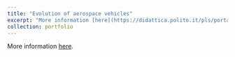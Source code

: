 ```yaml
---
title: "Evolution of aerospace vehicles"
excerpt: "More information [here](https://didattica.polito.it/pls/portal30/gap.pkg_guide.viewGap?p_cod_ins=01OQDLZ&p_a_acc=2023&p_header=S&p_lang=&multi=N "Polito")."
collection: portfolio
---
```

More information [here](https://didattica.polito.it/pls/portal30/gap.pkg_guide.viewGap?p_cod_ins=01OQDLZ&p_a_acc=2023&p_header=S&p_lang=&multi=N "Polito").

